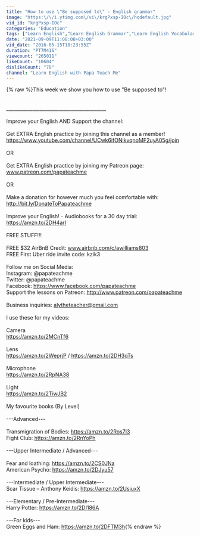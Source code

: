 ```yaml
---
title: "How to use \"Be supposed to\" - English grammar"
image: "https:\/\/i.ytimg.com\/vi\/krgPxsp-IOc\/hqdefault.jpg"
vid_id: "krgPxsp-IOc"
categories: "Education"
tags: ["Learn English","Learn English Grammar","Learn English Vocabulary"]
date: "2021-09-09T11:08:08+03:00"
vid_date: "2016-05-15T18:23:55Z"
duration: "PT7M41S"
viewcount: "265011"
likeCount: "10604"
dislikeCount: "78"
channel: "Learn English with Papa Teach Me"
---
```

{% raw %}This week we show you how to use &quot;Be supposed to&quot;!<br /><br /><br />__________________________________________<br /><br />Improve your English AND Support the channel:<br /><br />Get EXTRA English practice by joining this channel as a member!<br /><a rel="nofollow" target="blank" href="https://www.youtube.com/channel/UCwk6ifONlkvqnoMF2uyA05g/join">https://www.youtube.com/channel/UCwk6ifONlkvqnoMF2uyA05g/join</a><br /><br />OR<br /><br />Get EXTRA English practice by joining my Patreon page:<br />www.patreon.com/papateachme<br /><br />OR<br /><br />Make a donation for however much you feel comfortable with:<br /><a rel="nofollow" target="blank" href="http://bit.ly/DonateToPapateachme">http://bit.ly/DonateToPapateachme</a><br /><br />Improve your English! - Audiobooks for a 30 day trial: <a rel="nofollow" target="blank" href="https://amzn.to/2DH4arI">https://amzn.to/2DH4arI</a><br /><br />FREE STUFF!!!<br /><br />FREE $32 AirBnB Credit: www.airbnb.com/c/awilliams803<br />FREE First Uber ride invite code: kzik3<br /><br />Follow me on Social Media:<br />Instagram: @papateachme<br />Twitter: @papateachme<br />Facebook: <a rel="nofollow" target="blank" href="https://www.facebook.com/papateachme">https://www.facebook.com/papateachme</a><br />Support the lessons on Patreon: <a rel="nofollow" target="blank" href="http://www.patreon.com/papateachme">http://www.patreon.com/papateachme</a><br /><br />Business inquiries: alytheteacher@gmail.com<br /><br />I use these for my videos:<br /><br />Camera<br /><a rel="nofollow" target="blank" href="https://amzn.to/2MCnTf6">https://amzn.to/2MCnTf6</a><br /><br />Lens<br /><a rel="nofollow" target="blank" href="https://amzn.to/2WeprjP">https://amzn.to/2WeprjP</a> / <a rel="nofollow" target="blank" href="https://amzn.to/2DH3qTs">https://amzn.to/2DH3qTs</a><br /><br />Microphone<br /><a rel="nofollow" target="blank" href="https://amzn.to/2RpNA38">https://amzn.to/2RpNA38</a><br /><br />Light<br /><a rel="nofollow" target="blank" href="https://amzn.to/2TiwJB2">https://amzn.to/2TiwJB2</a><br /><br />My favourite books (By Level)<br /><br />---Advanced---<br /><br />Transmigration of Bodies: <a rel="nofollow" target="blank" href="https://amzn.to/2Ros7I3">https://amzn.to/2Ros7I3</a><br />Fight Club: <a rel="nofollow" target="blank" href="https://amzn.to/2RnYoPh">https://amzn.to/2RnYoPh</a><br /><br />---Upper Intermediate / Advanced---<br /><br />Fear and loathing: <a rel="nofollow" target="blank" href="https://amzn.to/2CS0JNa">https://amzn.to/2CS0JNa</a><br />American Psycho: <a rel="nofollow" target="blank" href="https://amzn.to/2DJyu57">https://amzn.to/2DJyu57</a><br /><br />---Intermediate / Upper Intermediate---<br />Scar Tissue – Anthony Keidis: <a rel="nofollow" target="blank" href="https://amzn.to/2UsjuxX">https://amzn.to/2UsjuxX</a><br /><br />---Elementary / Pre-Intermediate---<br />Harry Potter: <a rel="nofollow" target="blank" href="https://amzn.to/2DI186A">https://amzn.to/2DI186A</a><br /><br />---For kids---<br />Green Eggs and Ham: <a rel="nofollow" target="blank" href="https://amzn.to/2DFTM3h">https://amzn.to/2DFTM3h</a>{% endraw %}
